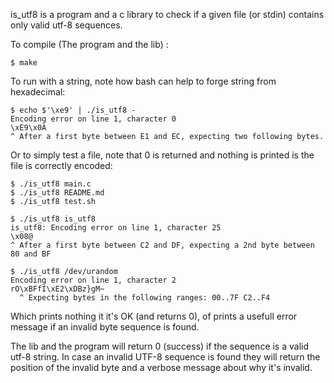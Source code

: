 is_utf8 is a program and a c library to check if a given file (or stdin) contains only
valid utf-8 sequences.

To compile (The program and the lib) :

    $ make

To run with a string, note how bash can help to forge string from
hexadecimal:

    $ echo $'\xe9' | ./is_utf8 -
    Encoding error on line 1, character 0
    \xE9\x0A
    ^ After a first byte between E1 and EC, expecting two following bytes.

Or to simply test a file, note that 0 is returned and nothing is
printed is the file is correctly encoded:

    $ ./is_utf8 main.c
    $ ./is_utf8 README.md
    $ ./is_utf8 test.sh

    $ ./is_utf8 is_utf8
    is_utf8: Encoding error on line 1, character 25
    \x08@
    ^ After a first byte between C2 and DF, expecting a 2nd byte between 80 and BF

    $ ./is_utf8 /dev/urandom
    Encoding error on line 1, character 2
    rO\xBFfI\xE2\xDBz}gM~
      ^ Expecting bytes in the following ranges: 00..7F C2..F4


Which prints nothing it it's OK (and returns 0), of prints a usefull
error message if an invalid byte sequence is found.

The lib and the program will return 0 (success) if the sequence is a
valid utf-8 string. In case an invalid UTF-8 sequence is found they
will return the position of the invalid byte and a verbose message
about why it's invalid.
